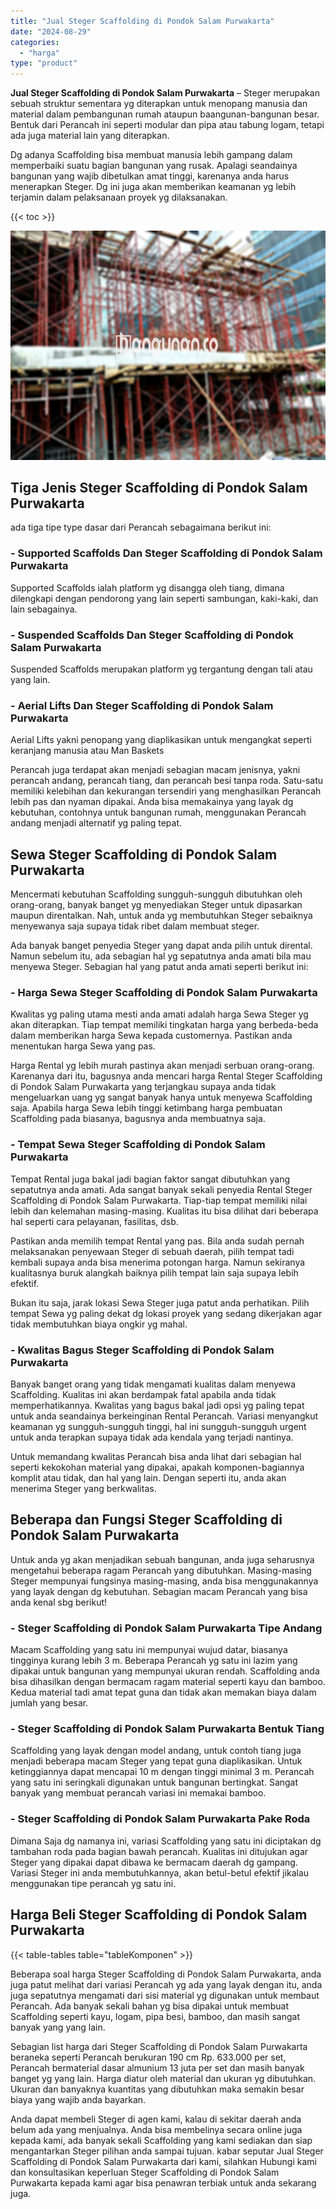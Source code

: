 ```yaml
---
title: "Jual Steger Scaffolding di Pondok Salam Purwakarta"
date: "2024-08-29"
categories: 
  - "harga"
type: "product"
---
```


**Jual Steger Scaffolding di Pondok Salam Purwakarta** – Steger merupakan sebuah struktur sementara yg diterapkan untuk menopang manusia dan material dalam pembangunan rumah ataupun baangunan-bangunan besar. Bentuk dari Perancah ini seperti modular dan pipa atau tabung logam, tetapi ada juga material lain yang diterapkan.

Dg adanya Scaffolding bisa membuat manusia lebih gampang dalam memperbaiki suatu bagian bangunan yang rusak. Apalagi seandainya bangunan yang wajib dibetulkan amat tinggi, karenanya anda harus menerapkan Steger. Dg ini juga akan memberikan keamanan yg lebih terjamin dalam pelaksanaan proyek yg dilaksanakan.

{{< toc >}}

![Jual Steger Scaffolding di Pondok Salam Purwakarta](/images/sewa-scaffolding-steger-23.png)

## Tiga Jenis Steger Scaffolding di Pondok Salam Purwakarta

ada tiga tipe type dasar dari Perancah sebagaimana berikut ini:

### \- Supported Scaffolds Dan Steger Scaffolding di Pondok Salam Purwakarta

Supported Scaffolds ialah platform yg disangga oleh tiang, dimana dilengkapi dengan pendorong yang lain seperti sambungan, kaki-kaki, dan lain sebagainya.

### \- Suspended Scaffolds Dan Steger Scaffolding di Pondok Salam Purwakarta

Suspended Scaffolds merupakan platform yg tergantung dengan tali atau yang lain.

### \- Aerial Lifts Dan Steger Scaffolding di Pondok Salam Purwakarta

Aerial Lifts yakni penopang yang diaplikasikan untuk mengangkat seperti keranjang manusia atau Man Baskets

Perancah juga terdapat akan menjadi sebagian macam jenisnya, yakni perancah andang, perancah tiang, dan perancah besi tanpa roda. Satu-satu memiliki kelebihan dan kekurangan tersendiri yang menghasilkan Perancah lebih pas dan nyaman dipakai. Anda bisa memakainya yang layak dg kebutuhan, contohnya untuk bangunan rumah, menggunakan Perancah andang menjadi alternatif yg paling tepat.

## Sewa Steger Scaffolding di Pondok Salam Purwakarta

Mencermati kebutuhan Scaffolding sungguh-sungguh dibutuhkan oleh orang-orang, banyak banget yg menyediakan Steger untuk dipasarkan maupun direntalkan. Nah, untuk anda yg membutuhkan Steger sebaiknya menyewanya saja supaya tidak ribet dalam membuat steger.

Ada banyak banget penyedia Steger yang dapat anda pilih untuk dirental. Namun sebelum itu, ada sebagian hal yg sepatutnya anda amati bila mau menyewa Steger. Sebagian hal yang patut anda amati seperti berikut ini:

### \- Harga Sewa Steger Scaffolding di Pondok Salam Purwakarta

Kwalitas yg paling utama mesti anda amati adalah harga Sewa Steger yg akan diterapkan. Tiap tempat memiliki tingkatan harga yang berbeda-beda dalam memberikan harga Sewa kepada customernya. Pastikan anda menentukan harga Sewa yang pas.

Harga Rental yg lebih murah pastinya akan menjadi serbuan orang-orang. Karenanya dari itu, bagusnya anda mencari harga Rental Steger Scaffolding di Pondok Salam Purwakarta yang terjangkau supaya anda tidak mengeluarkan uang yg sangat banyak hanya untuk menyewa Scaffolding saja. Apabila harga Sewa lebih tinggi ketimbang harga pembuatan Scaffolding pada biasanya, bagusnya anda membuatnya saja.

### \- Tempat Sewa Steger Scaffolding di Pondok Salam Purwakarta

Tempat Rental juga bakal jadi bagian faktor sangat dibutuhkan yang sepatutnya anda amati. Ada sangat banyak sekali penyedia Rental Steger Scaffolding di Pondok Salam Purwakarta. Tiap-tiap tempat memiliki nilai lebih dan kelemahan masing-masing. Kualitas itu bisa dilihat dari beberapa hal seperti cara pelayanan, fasilitas, dsb.

Pastikan anda memilih tempat Rental yang pas. Bila anda sudah pernah melaksanakan penyewaan Steger di sebuah daerah, pilih tempat tadi kembali supaya anda bisa menerima potongan harga. Namun sekiranya kualitasnya buruk alangkah baiknya pilih tempat lain saja supaya lebih efektif.

Bukan itu saja, jarak lokasi Sewa Steger juga patut anda perhatikan. Pilih tempat Sewa yg paling dekat dg lokasi proyek yang sedang dikerjakan agar tidak membutuhkan biaya ongkir yg mahal.

### \- Kwalitas Bagus Steger Scaffolding di Pondok Salam Purwakarta

Banyak banget orang yang tidak mengamati kualitas dalam menyewa Scaffolding. Kualitas ini akan berdampak fatal apabila anda tidak memperhatikannya. Kwalitas yang bagus bakal jadi opsi yg paling tepat untuk anda seandainya berkeinginan Rental Perancah. Variasi menyangkut keamanan yg sungguh-sungguh tinggi, hal ini sungguh-sungguh urgent untuk anda terapkan supaya tidak ada kendala yang terjadi nantinya.

Untuk memandang kwalitas Perancah bisa anda lihat dari sebagian hal seperti kekokohan material yang dipakai, apakah komponen-bagiannya komplit atau tidak, dan hal yang lain. Dengan seperti itu, anda akan menerima Steger yang berkwalitas.

## Beberapa dan Fungsi Steger Scaffolding di Pondok Salam Purwakarta

Untuk anda yg akan menjadikan sebuah bangunan, anda juga seharusnya mengetahui beberapa ragam Perancah yang dibutuhkan. Masing-masing Steger mempunyai fungsinya masing-masing, anda bisa menggunakannya yang layak dengan dg kebutuhan. Sebagian macam Perancah yang bisa anda kenal sbg berikut!

### \- Steger Scaffolding di Pondok Salam Purwakarta Tipe Andang

Macam Scaffolding yang satu ini mempunyai wujud datar, biasanya tingginya kurang lebih 3 m. Beberapa Perancah yg satu ini lazim yang dipakai untuk bangunan yang mempunyai ukuran rendah. Scaffolding anda bisa dihasilkan dengan bermacam ragam material seperti kayu dan bamboo. Kedua material tadi amat tepat guna dan tidak akan memakan biaya dalam jumlah yang besar.

### \- Steger Scaffolding di Pondok Salam Purwakarta Bentuk Tiang

Scaffolding yang layak dengan model andang, untuk contoh tiang juga menjadi beberapa macam Steger yang tepat guna diaplikasikan. Untuk ketinggiannya dapat mencapai 10 m dengan tinggi minimal 3 m. Perancah yang satu ini seringkali digunakan untuk bangunan bertingkat. Sangat banyak yang membuat perancah variasi ini memakai bamboo.

### \- Steger Scaffolding di Pondok Salam Purwakarta Pake Roda

Dimana Saja dg namanya ini, variasi Scaffolding yang satu ini diciptakan dg tambahan roda pada bagian bawah perancah. Kualitas ini ditujukan agar Steger yang dipakai dapat dibawa ke bermacam daerah dg gampang. Variasi Steger ini anda membutuhkannya, akan betul-betul efektif jikalau menggunakan tipe perancah yg satu ini.

## Harga Beli Steger Scaffolding di Pondok Salam Purwakarta

{{< table-tables table="tableKomponen" >}}

Beberapa soal harga Steger Scaffolding di Pondok Salam Purwakarta, anda juga patut melihat dari variasi Perancah yg ada yang layak dengan itu, anda juga sepatutnya mengamati dari sisi material yg digunakan untuk membaut Perancah. Ada banyak sekali bahan yg bisa dipakai untuk membuat Scaffolding seperti kayu, logam, pipa besi, bamboo, dan masih sangat banyak yang yang lain.

Sebagian list harga dari Steger Scaffolding di Pondok Salam Purwakarta beraneka seperti Perancah berukuran 190 cm Rp. 633.000 per set, Perancah bermaterial dasar almunium 13 juta per set dan masih banyak banget yg yang lain. Harga diatur oleh material dan ukuran yg dibutuhkan. Ukuran dan banyaknya kuantitas yang dibutuhkan maka semakin besar biaya yang wajib anda bayarkan.

Anda dapat membeli Steger di agen kami, kalau di sekitar daerah anda belum ada yang menjualnya. Anda bisa membelinya secara online juga kepada kami, ada banyak sekali Scaffolding yang kami sediakan dan siap mengantarkan Steger pilihan anda sampai tujuan. kabar seputar Jual Steger Scaffolding di Pondok Salam Purwakarta dari kami, silahkan Hubungi kami dan konsultasikan keperluan Steger Scaffolding di Pondok Salam Purwakarta kepada kami agar bisa penawran terbiak untuk anda sekarang juga.
